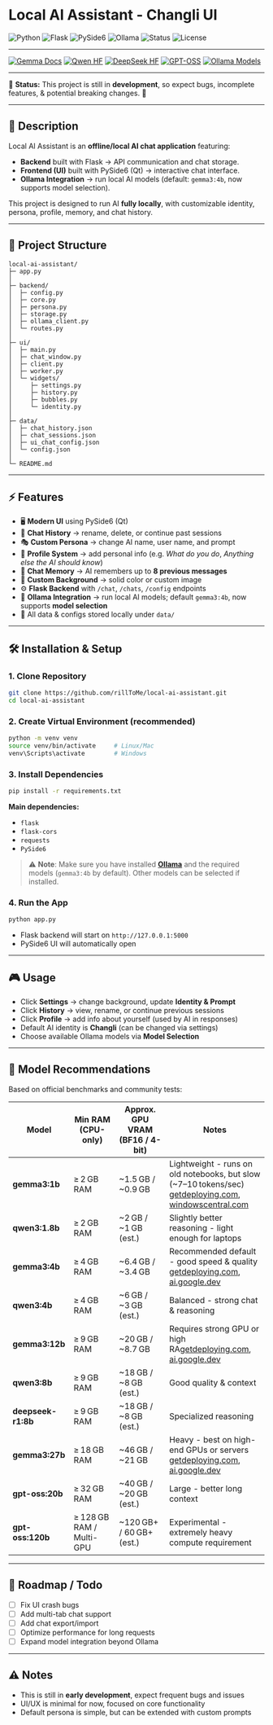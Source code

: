 # Local AI Assistant - Changli UI
![Python](https://img.shields.io/badge/Python-3.10-blue?logo=python)  ![Flask](https://img.shields.io/badge/Flask-2.3-lightgrey?logo=flask)  ![PySide6](https://img.shields.io/badge/PySide6-Qt-brightgreen?logo=qt)  ![Ollama](https://img.shields.io/badge/Ollama-AI-orange?logo=openai)  ![Status](https://img.shields.io/badge/Status-Development-red)  ![License](https://img.shields.io/badge/License-MIT-yellow)


---


[![Gemma Docs](https://img.shields.io/badge/Gemma-Docs-blue)](https://ai.google.dev/gemma/docs)
[![Qwen HF](https://img.shields.io/badge/Qwen-HuggingFace-orange)](https://huggingface.co/Qwen)
[![DeepSeek HF](https://img.shields.io/badge/DeepSeek-HuggingFace-green)](https://huggingface.co/deepseek-ai)
[![GPT-OSS](https://img.shields.io/badge/GPT--OSS-Research-purple)](https://openai.com/research/gpt-oss)
[![Ollama Models](https://img.shields.io/badge/Ollama-Models-black)](https://ollama.com/library)

---

🚧 **Status:** This project is still in **development**, so expect bugs, incomplete features, & potential breaking changes. 🚧

---

## 📖 Description
Local AI Assistant is an **offline/local AI chat application** featuring:
- **Backend** built with Flask → API communication and chat storage.
- **Frontend (UI)** built with PySide6 (Qt) → interactive chat interface.
- **Ollama Integration** → run local AI models (default: `gemma3:4b`, now supports model selection).

This project is designed to run AI **fully locally**, with customizable identity, persona, profile, memory, and chat history.

---

## 📂 Project Structure
```
local-ai-assistant/
├─ app.py                    
│
├─ backend/
│  ├─ config.py      
│  ├─ core.py           
│  ├─ persona.py            
│  ├─ storage.py             
│  ├─ ollama_client.py       
│  └─ routes.py              
│
├─ ui/
│  ├─ main.py               
│  ├─ chat_window.py         
│  ├─ client.py              
│  ├─ worker.py              
│  └─ widgets/              
│     ├─ settings.py         
│     ├─ history.py          
│     ├─ bubbles.py          
│     └─ identity.py        
│
├─ data/                    
│  ├─ chat_history.json
│  ├─ chat_sessions.json
│  ├─ ui_chat_config.json
│  └─ config.json
│
└─ README.md                 
```

---

## ⚡ Features
- 🖥 **Modern UI** using PySide6 (Qt)
- 📝 **Chat History** → rename, delete, or continue past sessions
- 🎭 **Custom Persona** → change AI name, user name, and prompt
- 👤 **Profile System** → add personal info (e.g. *What do you do*, *Anything else the AI should know*)
- 🧠 **Chat Memory** → AI remembers up to **8 previous messages**
- 🎨 **Custom Background** → solid color or custom image
- ⚙️ **Flask Backend** with `/chat`, `/chats`, `/config` endpoints
- 🤖 **Ollama Integration** → run local AI models; default `gemma3:4b`, now supports **model selection**
- 📂 All data & configs stored locally under `data/`

---

## 🛠️ Installation & Setup

### 1. Clone Repository
```bash
git clone https://github.com/rillToMe/local-ai-assistant.git
cd local-ai-assistant
```

### 2. Create Virtual Environment (recommended)
```bash
python -m venv venv
source venv/bin/activate     # Linux/Mac
venv\Scripts\activate        # Windows
```

### 3. Install Dependencies
```bash
pip install -r requirements.txt
```

**Main dependencies:**
- `flask`
- `flask-cors`
- `requests`
- `PySide6`

> ⚠️ **Note**: Make sure you have installed **[Ollama](https://ollama.ai/)** and the required models (`gemma3:4b` by default). Other models can be selected if installed.

### 4. Run the App
```bash
python app.py
```

- Flask backend will start on `http://127.0.0.1:5000`
- PySide6 UI will automatically open

---

## 🎮 Usage
- Click **Settings** → change background, update **Identity & Prompt**
- Click **History** → view, rename, or continue previous sessions
- Click **Profile** → add info about yourself (used by AI in responses)
- Default AI identity is **Changli** (can be changed via settings)
- Choose available Ollama models via **Model Selection**

---

## 🧩 Model Recommendations  

Based on official benchmarks and community tests:  

| Model            | Min RAM (CPU-only)      | Approx. GPU VRAM (BF16 / 4-bit) | Notes |
|------------------|--------------------------|----------------------------------|-------|
| **gemma3:1b**    | ≥ 2 GB RAM               | ~1.5 GB / ~0.9 GB                | Lightweight - runs on old notebooks, but slow (~7–10 tokens/sec) [getdeploying.com](https://getdeploying.com/guides/local-gemma3?utm_source=chatgpt.com), [windowscentral.com](https://www.windowscentral.com/artificial-intelligence/my-seven-year-old-mid-range-laptop-runs-local-ai?utm_source=chatgpt.com) |
| **qwen3:1.8b**   | ≥ 2 GB RAM               | ~2 GB / ~1 GB (est.)             | Slightly better reasoning - light enough for laptops |
| **gemma3:4b**    | ≥ 4 GB RAM               | ~6.4 GB / ~3.4 GB                | Recommended default - good speed & quality [getdeploying.com](https://getdeploying.com/guides/local-gemma3?utm_source=chatgpt.com), [ai.google.dev](https://ai.google.dev/gemma/docs/core?utm_source=chatgpt.com) |
| **qwen3:4b**     | ≥ 4 GB RAM               | ~6 GB / ~3 GB (est.)             | Balanced - strong chat & reasoning |
| **gemma3:12b**   | ≥ 9 GB RAM               | ~20 GB / ~8.7 GB                 | Requires strong GPU or high RA[getdeploying.com](https://getdeploying.com/guides/local-gemma3?utm_source=chatgpt.com), [ai.google.dev](https://ai.google.dev/gemma/docs/core?utm_source=chatgpt.com) |
| **qwen3:8b**     | ≥ 9 GB RAM               | ~18 GB / ~8 GB (est.)            | Good quality & context |
| **deepseek-r1:8b** | ≥ 9 GB RAM             | ~18 GB / ~8 GB (est.)            | Specialized reasoning |
| **gemma3:27b**   | ≥ 18 GB RAM              | ~46 GB / ~21 GB                  | Heavy - best on high-end GPUs or servers [getdeploying.com](https://getdeploying.com/guides/local-gemma3?utm_source=chatgpt.com), [ai.google.dev](https://ai.google.dev/gemma/docs/core?utm_source=chatgpt.com) |
| **gpt-oss:20b**  | ≥ 32 GB RAM              | ~40 GB / ~20 GB (est.)           | Large - better long context |
| **gpt-oss:120b** | ≥ 128 GB RAM / Multi-GPU | ~120 GB+ / 60 GB+ (est.)         | Experimental - extremely heavy compute requirement |

---

## 📌 Roadmap / Todo
- [ ] Fix UI crash bugs
- [ ] Add multi-tab chat support
- [ ] Add chat export/import
- [ ] Optimize performance for long requests
- [ ] Expand model integration beyond Ollama

---

## ⚠️ Notes
- This is still in **early development**, expect frequent bugs and issues  
- UI/UX is minimal for now, focused on core functionality  
- Default persona is simple, but can be extended with custom prompts  
